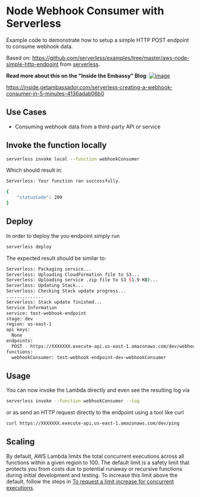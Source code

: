 <!--
title: Node Webhook Consumer with Serverless
description: Example code to demonstrate how to setup a simple HTTP POST endpoint to consume webhook data.
layout: Doc
-->
# Node Webhook Consumer with Serverless

Example code to demonstrate how to setup a simple HTTP POST endpoint to consume webhook data.

Based on: https://github.com/serverless/examples/tree/master/aws-node-simple-http-endpoint from [serverless](https://serverless.com/).

**Read more about this on the "Inside the Embassy" Blog**: 
[![image](https://user-images.githubusercontent.com/595530/28332900-46623d7e-6bc4-11e7-8e69-aabff40b8b88.png)](https://inside.getambassador.com/serverless-creating-a-webhook-consumer-in-5-minutes-4136adab06b0)

https://inside.getambassador.com/serverless-creating-a-webhook-consumer-in-5-minutes-4136adab06b0

## Use Cases

- Consuming webhook data from a third-party API or service

## Invoke the function locally

```bash
serverless invoke local --function webhookConsumer
```

Which should result in:

```bash
Serverless: Your function ran successfully.

{
    "statusCode": 200
}
```

## Deploy

In order to deploy the you endpoint simply run

```bash
serverless deploy
```

The expected result should be similar to:

```bash
Serverless: Packaging service...
Serverless: Uploading CloudFormation file to S3...
Serverless: Uploading service .zip file to S3 (1.9 KB)...
Serverless: Updating Stack...
Serverless: Checking Stack update progress...
..............
Serverless: Stack update finished...
Service Information
service: test-webhook-endpoint
stage: dev
region: us-east-1
api keys:
  None
endpoints:
  POST - https://XXXXXXX.execute-api.us-east-1.amazonaws.com/dev/webhook
functions:
  webhookConsumer: test-webhook-endpoint-dev-webhookConsumer
```

## Usage

You can now invoke the Lambda directly and even see the resulting log via

```bash
serverless invoke --function webhookConsumer --log
```

or as send an HTTP request directly to the endpoint using a tool like curl

```bash
curl https://XXXXXXX.execute-api.us-east-1.amazonaws.com/dev/ping
```

## Scaling

By default, AWS Lambda limits the total concurrent executions across all functions within a given region to 100. The default limit is a safety limit that protects you from costs due to potential runaway or recursive functions during initial development and testing. To increase this limit above the default, follow the steps in [To request a limit increase for concurrent executions](http://docs.aws.amazon.com/lambda/latest/dg/concurrent-executions.html#increase-concurrent-executions-limit).
